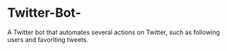 # Twitter-Bot-
A Twitter bot that automates several actions on Twitter, such as following users and favoriting tweets. 
